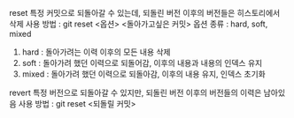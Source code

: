 reset
특정 커밋으로 되돌아갈 수 있는데, 되돌린 버전 이후의 버전들은 히스토리에서 삭제
사용 방법 : git reset <옵션> <돌아가고싶은 커밋>
옵션 종류 : hard, soft, mixed
1. hard : 돌아가려는 이력 이후의 모든 내용 삭제
2. soft : 돌아가려 했던 이력으로 되돌어감, 이후의 내용과 내용의 인덱스 유지
3. mixed : 돌아가려 했던 이력으로 되돌아감, 이후의 내용 유지, 인덱스 초기화

revert
특정 버전으로 되돌아갈 수 있지만, 되돌린 버전 이후의 버전들의 이력은 남아있음
사용 방법 : git reset <되돌릴 커밋>